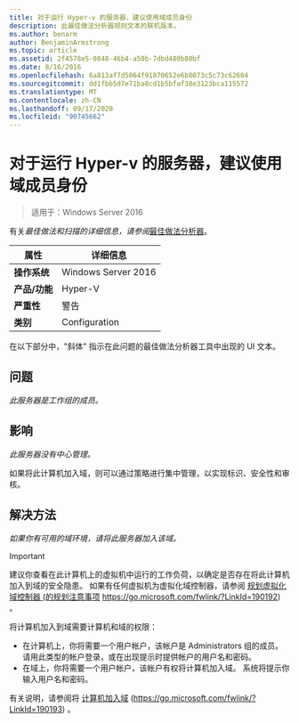 ```yaml
---
title: 对于运行 Hyper-v 的服务器，建议使用域成员身份
description: 此最佳做法分析器规则文本的联机版本。
ms.author: benarm
author: BenjaminArmstrong
ms.topic: article
ms.assetid: 2f4578e5-0848-46b4-a50b-7dbd480b80bf
ms.date: 8/16/2016
ms.openlocfilehash: 6a813af7d5064f91870652e6b0073c5c73c62604
ms.sourcegitcommit: dd1fbb5d7e71ba8cd1b5bfaf38e3123bca115572
ms.translationtype: MT
ms.contentlocale: zh-CN
ms.lasthandoff: 09/17/2020
ms.locfileid: "90745662"
---
```

# <a name="domain-membership-is-recommended-for-servers-running-hyper-v"></a>对于运行 Hyper-v 的服务器，建议使用域成员身份

>适用于：Windows Server 2016



有关*最佳做法和扫描的详细信息，请参阅*[最佳做法分析器](https://go.microsoft.com/fwlink/?LinkId=122786)。

|属性|详细信息|
|-|-|
|**操作系统**|Windows Server 2016|
|**产品/功能**|Hyper-V|
|**严重性**|警告|
|**类别**|Configuration|

在以下部分中，"斜体" 指示在此问题的最佳做法分析器工具中出现的 UI 文本。

## <a name="issue"></a>问题

*此服务器是工作组的成员。*

## <a name="impact"></a>影响

*此服务器没有中心管理。*

如果将此计算机加入域，则可以通过策略进行集中管理，以实现标识、安全性和审核。

## <a name="resolution"></a>解决方法

*如果你有可用的域环境，请将此服务器加入该域。*

> [!IMPORTANT]
> 建议你查看在此计算机上的虚拟机中运行的工作负荷，以确定是否存在将此计算机加入到域的安全隐患。 如果有任何虚拟机为虚拟化域控制器，请参阅 [规划虚拟化域控制器 (的规划注意事项](https://go.microsoft.com/fwlink/?LinkId=190192) https://go.microsoft.com/fwlink/?LinkId=190192) 。

将计算机加入到域需要计算机和域的权限：
- 在计算机上，你将需要一个用户帐户，该帐户是 Administrators 组的成员。 请用此类型的帐户登录，或在出现提示时提供帐户的用户名和密码。
- 在域上，你将需要一个用户帐户，该帐户有权将计算机加入域。 系统将提示你输入用户名和密码。

有关说明，请参阅将 [计算机加入域](https://go.microsoft.com/fwlink/?LinkId=190193) (https://go.microsoft.com/fwlink/?LinkId=190193) 。



